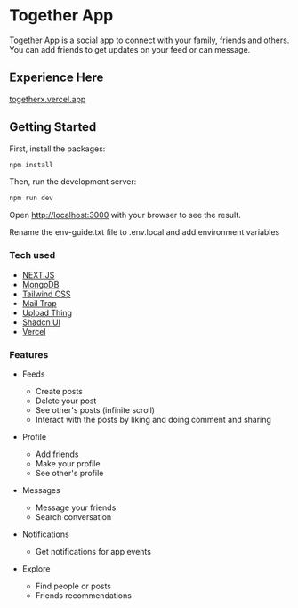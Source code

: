 # Together App

Together App is a social app to connect with your family, friends and others. You can add friends to get updates on your feed or can message.

## Experience Here

[togetherx.vercel.app](https://together-x.netlify.app/)

## Getting Started

First, install the packages:

```bash
npm install
```

Then, run the development server:

```bash
npm run dev
```

Open [http://localhost:3000](http://localhost:3000) with your browser to see the result.

Rename the env-guide.txt file to .env.local and add environment variables

### Tech used

- [NEXT.JS](https://nextjs.org/)
- [MongoDB](https://mongodb.com/)
- [Tailwind CSS](https://tailwindcss.com/)
- [Mail Trap](https://mailtrap.io/)
- [Upload Thing](https://uploadthing.com/)
- [Shadcn UI](https://ui.shadcn.com/)
- [Vercel](https://vercel.com/)

### Features

- Feeds
  - Create posts
  - Delete your post
  - See other's posts (infinite scroll)
  - Interact with the posts by liking and doing comment and sharing

- Profile
  - Add friends
  - Make your profile
  - See other's profile

- Messages
  - Message your friends
  - Search conversation

- Notifications
  - Get notifications for app events

- Explore
  - Find people or posts
  - Friends recommendations
